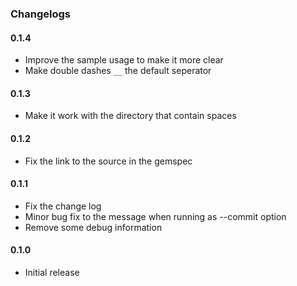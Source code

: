 ### Changelogs

#### 0.1.4

- Improve the sample usage to make it more clear
- Make double dashes `__` the default seperator

#### 0.1.3

- Make it work with the directory that contain spaces

#### 0.1.2

- Fix the link to the source in the gemspec

#### 0.1.1

- Fix the change log
- Minor bug fix to the message when running as --commit option
- Remove some debug information

#### 0.1.0

- Initial release
